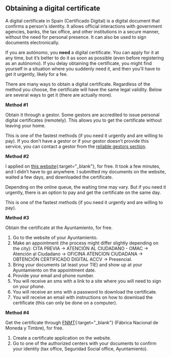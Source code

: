 ## Obtaining a digital certificate

A digital certificate in Spain (Certificado Digital) is a digital document that confirms a person's identity. It
allows official interactions with government agencies, banks, the tax office, and other institutions in a secure
manner, without the need for personal presence. It can also be used to sign documents electronically.

If you are autónomo, you **need** a digital certificate. You can apply for it at any time, but it’s better to do it
as soon as possible (even before registering as an autónomo). If you delay obtaining the certificate, you might find
yourself in a situation where you suddenly need it, and then you'll have to get it urgently, likely for a fee.

There are many ways to obtain a digital certificate. Regardless of the method you choose, the certificate will have
the same legal validity. Below are several ways to get it (there are actually more).

**Method #1**

Obtain it through a gestor. Some gestors are accredited to issue personal digital certificates (remotely). This
allows you to get the certificate without leaving your home.

This is one of the fastest methods (if you need it urgently and are willing to pay). If you don’t have a gestor or if
your gestor doesn’t provide this service, you can contact a gestor from
the [reliable gestors section](#reliable-gestors).

**Method #2**

I applied on [this website](https://certificadoelectronico.es/){:target="_blank"}, for free. It took a few minutes, and
I didn’t have to go anywhere. I submitted my documents on the website, waited a few days, and downloaded the certificate.

Depending on the online queue, the waiting time may vary. But if you need it urgently, there is an option to pay and get
the certificate on the same day.

This is one of the fastest methods (if you need it urgently and are willing to pay).

**Method #3**

Obtain the certificate at the Ayuntamiento, for free.

1. Go to the website of your Ayuntamiento.
2. Make an appointment (the process might differ slightly depending on the city): CITA PREVIA -> ATENCIÓN AL CIUDADANO -
   OMAC -> Atención al Ciudadano -> OFICINA ATENCION CIUDADANA -> OBTENCIÓN CERTIFICADO DIGITAL ACCV -> Presencial.
3. Bring your documents (at least your TIE) and show up at your Ayuntamiento on the appointment date.
4. Provide your email and phone number.
5. You will receive an sms with a link to a site where you will need to sign on your phone.
6. You will receive an sms with a password to download the certificate.
7. You will receive an email with instructions on how to download the certificate (this can only be done on a computer).

**Method #4**

Get the certificate through [FNMT](https://www.fnmt.es){:target="_blank"} (Fábrica Nacional de Moneda y Timbre), for
free.

1. Create a certificate application on the website.
2. Go to one of the authorized centers with your documents to confirm your identity (tax office, Seguridad Social
   office, Ayuntamiento).

